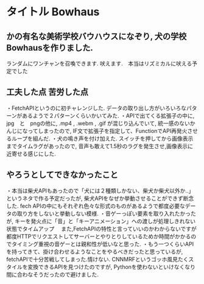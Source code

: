 # タイトル Bowhaus

## かの有名な美術学校バウハウスになぞり, 犬の学校Bowhausを作りました.
ランダムにワンチャンを召喚できます. 吠えます.　本当はリズミカルに吠える予定でした

## 工夫した点 苦労した点
・FetchAPIというのに初チャレンジした. データの取り出し方がいろいろなパターンがあるようで２パターンくらいかいてみた. 
・APIで出てくる拡張子の中に, jpg　と　pngの他に, .mp4 ,  .webm , .gif が混じり込んでいて, 統一感のないかんじになってしまったので,
 IF文で拡張子を指定して、FunctionでAPI再発火させるループを組んだ.
・犬の鳴き声を付け加えた. スイッチを押してから画像表示までタイムラグがあったので, 音声も敢えて1.5秒のラグを発生させ,画像表示に近寄せる感じにした. 

## やろうとしてできなかったこと
・本当は柴犬APIもあったので「犬には２種類しかない、柴犬か柴犬以外か..」というネタで作る予定だったが, 柴犬APIをなぜか挙動させることができず断念した. fech APIの中にもそれぞれ色々な形式のものがあるようで都度必要なデータの取り方をしないと挙動しない模様.
・音ゲーっぽい要素を取り入れたかったが, キーを発火点に「音」と「キーアニメーション」への渡しが処理しきれない状態でタイムアップ
　また,FetchAPIの特性と言っていいのかわからないですが都度HTTPでリクエストしてサーバーとやりとりしているためか時間がかかるのでタイミング重視の音ゲーとは親和性が低いなと思った.
・もう一つくらいAPIを持ってきて、掛け合わせるようなことをやるべきだったと思っているが, fetchAPIで十分苦戦してしまった.情けない.
 CNNMRFというゴッホ風見たくスタイルを変換できるAPIを見つけたのですが, Pythonを使わないといけなくなり間に合わなそうだったので避けました. 

